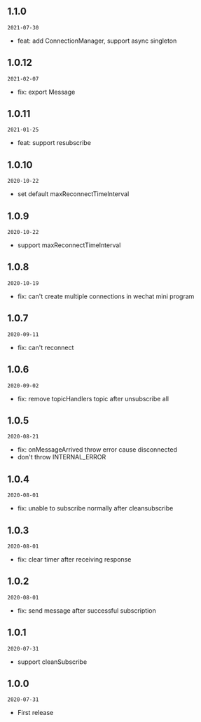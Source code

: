 ## 1.1.0

`2021-07-30`

- feat: add ConnectionManager, support async singleton

## 1.0.12

`2021-02-07`

- fix: export Message

## 1.0.11

`2021-01-25`

- feat: support resubscribe

## 1.0.10

`2020-10-22`

- set default maxReconnectTimeInterval

## 1.0.9

`2020-10-22`

- support maxReconnectTimeInterval

## 1.0.8

`2020-10-19`

- fix: can't create multiple connections in wechat mini program

## 1.0.7

`2020-09-11`

- fix: can't reconnect

## 1.0.6

`2020-09-02`

- fix: remove topicHandlers topic after unsubscribe all

## 1.0.5

`2020-08-21`

- fix: onMessageArrived throw error cause disconnected
- don't throw INTERNAL_ERROR

## 1.0.4

`2020-08-01`

- fix: unable to subscribe normally after cleansubscribe

## 1.0.3

`2020-08-01`

- fix: clear timer after receiving response

## 1.0.2

`2020-08-01`

- fix: send message after successful subscription

## 1.0.1

`2020-07-31`

- support cleanSubscribe

## 1.0.0

`2020-07-31`

- First release
